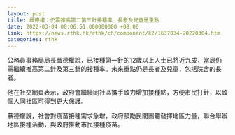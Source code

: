 ```yaml
---
layout: post
title: 聶德權：仍需推高第二第三針接種率　長者及兒童是重點
date: 2022-03-04 00:06:51.000000000 +08:00
link: https://news.rthk.hk/rthk/ch/component/k2/1637034-20220304.htm
categories: rthk
---
```


公務員事務局局長聶德權說，已接種第一針的12歲以上人士已將近九成，當局仍需繼續推高第二針及第三針的接種率。未來重點仍是長者及兒童，包括院舍的長者。

他在社交網頁表示，政府會繼續同社區攜手致力增加接種點，方便市民打針，以致個人同社區可得到更大保護。

聶德權說，社會對疫苗接種需求急增，政府鼓勵民間團體發揮地區力量，聯合舉辦地區接種活動，與政府推動市民接種疫苗。
